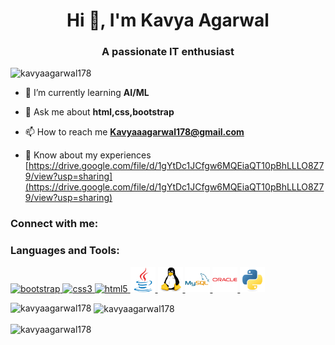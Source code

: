 <h1 align="center">Hi 👋, I'm Kavya Agarwal</h1>
<h3 align="center">A passionate IT enthusiast</h3>

<p align="left"> <img src="https://komarev.com/ghpvc/?username=kavyaagarwal178&label=Profile%20views&color=0e75b6&style=flat" alt="kavyaagarwal178" /> </p>

- 🌱 I’m currently learning **AI/ML**

- 💬 Ask me about **html,css,bootstrap**

- 📫 How to reach me **Kavyaaagarwal178@gmail.com**

- 📄 Know about my experiences [https://drive.google.com/file/d/1gYtDc1JCfgw6MQEiaQT10pBhLLLO8Z79/view?usp=sharing](https://drive.google.com/file/d/1gYtDc1JCfgw6MQEiaQT10pBhLLLO8Z79/view?usp=sharing)

<h3 align="left">Connect with me:</h3>
<p align="left">
</p>

<h3 align="left">Languages and Tools:</h3>
<p align="left"> <a href="https://getbootstrap.com" target="_blank" rel="noreferrer"> 
<img src="https://www.svgrepo.com/show/353498/bootstrap.svg" alt="bootstrap" width="40" height="40"/> </a> <a href="https://www.w3schools.com/css/" target="_blank" rel="noreferrer"> 
<img src="https://www.svgrepo.com/show/303481/css-3-logo.svg" alt="css3" width="40" height="40"/> </a> <a href="https://www.w3.org/html/" target="_blank" rel="noreferrer"> 
<img src="https://www.svgrepo.com/svg/373669/html" alt="html5" width="40" height="40"/> </a> <a href="https://www.java.com" target="_blank" rel="noreferrer"> 
 <img src="https://raw.githubusercontent.com/devicons/devicon/master/icons/java/java-original.svg" alt="java" width="40" height="40"/> </a> <a href="https://www.linux.org/" target="_blank" rel="noreferrer"> 
 <img src="https://raw.githubusercontent.com/devicons/devicon/master/icons/linux/linux-original.svg" alt="linux" width="40" height="40"/> </a> <a href="https://www.mysql.com/" target="_blank" rel="noreferrer"> 
 <img src="https://raw.githubusercontent.com/devicons/devicon/master/icons/mysql/mysql-original-wordmark.svg" alt="mysql" width="40" height="40"/> </a> <a href="https://www.oracle.com/" target="_blank" rel="noreferrer"> <img src="https://raw.githubusercontent.com/devicons/devicon/master/icons/oracle/oracle-original.svg" alt="oracle" width="40" height="40"/> </a> <a href="https://www.python.org" target="_blank" rel="noreferrer"> 
<img src="https://raw.githubusercontent.com/devicons/devicon/master/icons/python/python-original.svg" alt="python" width="40" height="40"/> </a> </p>

<p><img align="left" src="https://github-readme-stats.vercel.app/api/top-langs?username=kavyaagarwal178&show_icons=true&locale=en&layout=compact" alt="kavyaagarwal178" /></p>

<p>&nbsp;<img align="center" src="https://github-readme-stats.vercel.app/api?username=kavyaagarwal178&show_icons=true&locale=en" alt="kavyaagarwal178" /></p>

<p><img align="center" src="https://github-readme-streak-stats.herokuapp.com/?user=kavyaagarwal178&" alt="kavyaagarwal178" /></p>
